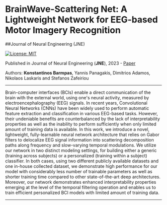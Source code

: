 # **BrainWave-Scattering Net: A Lightweight Network for EEG-based Motor Imagery Recognition**

##Journal of Neural Engineering (JNE)

[![License: MIT](https://img.shields.io/badge/License-MIT-yellow.svg)](https://opensource.org/licenses/MIT)

Published in Journal of Neural Engineering (<strong>JNE</strong>), 2023 - [Paper](https://iopscience.iop.org/article/10.1088/1741-2552/acf78a)

Authors: <strong>Konstantinos Barmpas</strong>, Yannis Panagakis, Dimitrios Adamos, Nikolaos Laskaris and Stefanos Zafeiriou 

---

Brain-computer interfaces (BCIs) enable a direct communication of the brain with the external world, using one's neural activity, measured by electroencephalography (EEG) signals. In recent years, Convolutional Neural Networks (CNNs) have been widely used to perform automatic feature extraction and classification in various EEG-based tasks. However, their undeniable benefits are counterbalanced by the lack of interpretability properties as well as the inability to perform sufficiently when only limited amount of training data is available. In this work, we introduce a novel, lightweight, fully-learnable neural network architecture that relies on Gabor filters to delocalize EEG signal information into scattering decomposition paths along frequency and slow-varying temporal modulations. We utilize our network in two distinct modeling settings, for building either a generic (training across subjects) or a personalized (training within a subject) classifier. In both cases, using two different publicly available datasets and one in-house collected dataset, we demonstrate high performance for our model with considerably less number of trainable parameters as well as shorter training time compared to other state-of-the-art deep architectures. Moreover, our network demonstrates enhanced interpretability properties emerging at the level of the temporal filtering operation and enables us to train efficient personalized BCI models with limited amount of training data.

---
